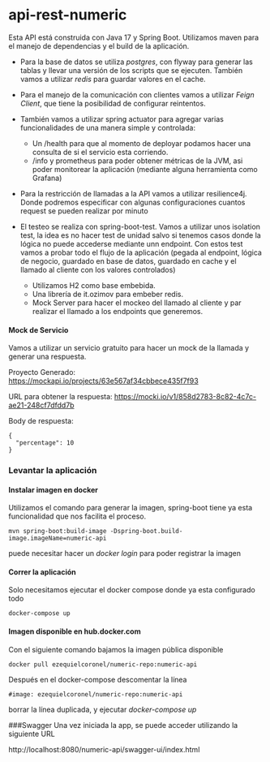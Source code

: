 # api-rest-numeric

Esta API está construida con Java 17 y Spring Boot. Utilizamos maven para el manejo de dependencias y el build de la aplicación.

* Para la base de datos se utiliza *postgres*, con flyway para generar las tablas y llevar una versión de los scripts que se ejecuten. También vamos a utilizar *redis* para guardar valores en el cache.

* Para el manejo de la comunicación con clientes vamos a utilizar *Feign Client*, que tiene la posibilidad de configurar reintentos.

* También vamos a utilizar spring actuator para agregar varias funcionalidades de una manera simple y controlada:
  - Un /health para que al momento de deployar podamos hacer una consulta de si el servicio esta corriendo.
  - /info y prometheus para poder obtener métricas de la JVM, asi poder monitorear la aplicación (mediante alguna herramienta como Grafana)

* Para la restricción de llamadas a la API vamos a utilizar resilience4j. Donde podremos especificar con algunas configuraciones cuantos request se pueden realizar por minuto

* El testeo se realiza con spring-boot-test. Vamos a utilizar unos isolation test, la idea es no hacer test de unidad salvo si tenemos casos donde la lógica no puede accederse mediante unn endpoint. Con estos test vamos a probar todo el flujo de la aplicación (pegada al endpoint, lógica de negocio, guardado en base de datos, guardado en cache y el llamado al cliente con los valores controlados)
  - Utilizamos H2 como base embebida.
  - Una librería de it.ozimov para embeber redis.
  - Mock Server para hacer el mockeo del llamado al cliente y par realizar el llamado a los endpoints que generemos.
  

#### Mock de Servicio

Vamos a utilizar un servicio gratuito para hacer un mock de la llamada y generar una respuesta.

Proyecto Generado: https://mockapi.io/projects/63e567af34cbbece435f7f93

URL para obtener la respuesta: https://mocki.io/v1/858d2783-8c82-4c7c-ae21-248cf7dfdd7b

Body de respuesta:
```
{
  "percentage": 10
}
```

### Levantar la aplicación

#### Instalar imagen en docker
Utilizamos el comando para generar la imagen, spring-boot tiene ya esta funcionalidad que nos facilita el proceso.
```
mvn spring-boot:build-image -Dspring-boot.build-image.imageName=numeric-api
```

puede necesitar hacer un *docker login* para poder registrar la imagen

#### Correr la aplicación
Solo necesitamos ejecutar el docker compose donde ya esta configurado todo
```
docker-compose up
```
#### Imagen disponible en hub.docker.com
Con el siguiente comando bajamos la imagen pública disponible
```
docker pull ezequielcoronel/numeric-repo:numeric-api
```

Después en el docker-compose descomentar la línea 

```
#image: ezequielcoronel/numeric-repo:numeric-api
```

borrar la línea duplicada, y ejecutar *docker-compose up*

###Swagger
Una vez iniciada la app, se puede acceder utilizando la siguiente URL

http://localhost:8080/numeric-api/swagger-ui/index.html